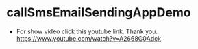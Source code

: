 # callSmsEmailSendingAppDemo

- For show video click this youtube link. Thank you.
https://www.youtube.com/watch?v=A2668G0Adck
